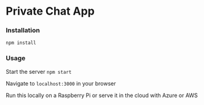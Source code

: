# Private Chat App

### Installation
`npm install`

### Usage

Start the server `npm start`

Navigate to `localhost:3000` in your browser

Run this locally on a Raspberry Pi or serve it in the cloud with Azure or AWS
